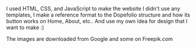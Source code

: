 I used HTML, CSS, and JavaScript to make the website
I didn't use any templates, I make a reference format to the Dopefolio structure and how its button works on Home, About, etc..
And use my own idea for design that I want to make :)

The images are downloaded from Google and some on Freepik.com
